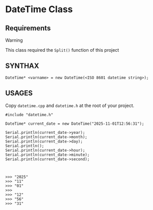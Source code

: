 # DateTime Class

## Requirements

> [!WARNING]
> This class required the `Split()` function of this project

## SYNTHAX

```arduino
DateTime* <varname> = new DateTime(<ISO 8601 datetime string>);
```

## USAGES

Copy `datetime.cpp` and `datetime.h` at the root of your project.

```arduino
#include "datetime.h"

DateTime* current_date = new DateTime("2025-11-01T12:56:31");

Serial.println(current_date->year);
Serial.println(current_date->month);
Serial.println(current_date->day);
Serial.println();
Serial.println(current_date->hour);
Serial.println(current_date->minute);
Serial.println(current_date->second);



>>> "2025"
>>> "11"
>>> "01"
>>>
>>> "12"
>>> "56"
>>> "31"
```